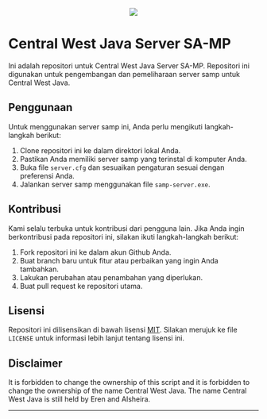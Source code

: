 <p align="center">
<img src="https://user-images.githubusercontent.com/26300406/161512565-3c3969b9-256a-4907-a6c2-555bd56a31f4.png">
</p>

# Central West Java Server SA-MP

Ini adalah repositori untuk Central West Java Server SA-MP. Repositori ini digunakan untuk pengembangan dan pemeliharaan server samp untuk Central West Java.

## Penggunaan

Untuk menggunakan server samp ini, Anda perlu mengikuti langkah-langkah berikut:

1. Clone repositori ini ke dalam direktori lokal Anda.
2. Pastikan Anda memiliki server samp yang terinstal di komputer Anda.
3. Buka file `server.cfg` dan sesuaikan pengaturan sesuai dengan preferensi Anda.
4. Jalankan server samp menggunakan file `samp-server.exe`.

## Kontribusi

Kami selalu terbuka untuk kontribusi dari pengguna lain. Jika Anda ingin berkontribusi pada repositori ini, silakan ikuti langkah-langkah berikut:

1. Fork repositori ini ke dalam akun Github Anda.
2. Buat branch baru untuk fitur atau perbaikan yang ingin Anda tambahkan.
3. Lakukan perubahan atau penambahan yang diperlukan.
4. Buat pull request ke repositori utama.

## Lisensi

Repositori ini dilisensikan di bawah lisensi [MIT](https://opensource.org/licenses/MIT). Silakan merujuk ke file `LICENSE` untuk informasi lebih lanjut tentang lisensi ini.

## Disclaimer

It is forbidden to change the ownership of this script and it is forbidden to change the ownership of the name Central West Java. The name Central West Java is still held by Eren and Alsheira.

---
